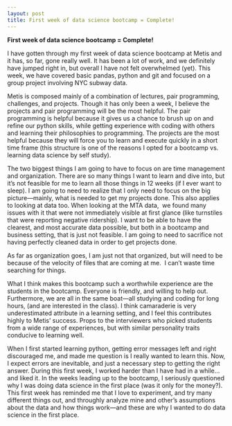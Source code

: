 ```yaml
---
layout: post
title: First week of data science bootcamp = Complete!
---
```

**First week of data science bootcamp = Complete!**

I have gotten through my first week of data science bootcamp at Metis and it has, so far, gone really well. It has been a lot of work, and we definitely have jumped right in, but overall I have not felt overwhelmed (yet). This week, we have covered basic pandas, python and git and focused on a group project involving NYC subway data.

Metis is composed mainly of a combination of lectures, pair programming, challenges, and projects. Though it has only been a week, I believe the projects and pair programming will be the most helpful. The pair programming is helpful because it gives us a chance to brush up on and refine our python skills, while getting experience with coding with others and learning their philosophies to programming. The projects are the most helpful because they will force you to learn and execute quickly in a short time frame (this structure is one of the reasons I opted for a bootcamp vs. learning data science by self study).

The two biggest things I am going to have to focus on are time management and organization. There are so many things I want to learn and dive into, but it’s not feasible for me to learn all those things in 12 weeks (if I ever want to sleep). I am going to need to realize that I only need to focus on the big picture—mainly, what is needed to get my projects done. This also applies to looking at data too. When looking at the MTA data,  we found many issues with it that were not immediately visible at first glance (like turnstiles that were reporting negative ridership). I want to be able to have the clearest, and most accurate data possible, but both in a bootcamp and business setting, that is just not feasible. I am going to need to sacrifice not having perfectly cleaned data in order to get projects done. 

As far as organization goes, I am just not that organized, but will need to be because of the velocity of files that are coming at me.  I can’t waste time searching for things. 

What I think makes this bootcamp such a worthwhile experience are the students in the bootcamp. Everyone is friendly, and willing to help out. Furthermore, we are all in the same boat—all studying and coding for long hours, (and are interested in the class). I think camaraderie is very underestimated attribute in a learning setting, and I feel this contributes highly to Metis’ success. Props to the interviewers who picked students from a wide range of experiences, but with similar personality traits conducive to learning well.

When I first started learning python, getting error messages left and right discouraged me, and made me question is I really wanted to learn this. Now, I expect errors are inevitable, and just a necessary step to getting the right answer. During this first week, I worked harder than I have had in a while…and liked it. In the weeks leading up to the bootcamp, I seriously questioned why I was doing data science in the first place (was it only for the money?). This first week has reminded me that I love to experiment, and try many different things out, and throughly analyze mine and other’s assumptions about the data and how things work—and these are why I wanted to do data science in the first place.

